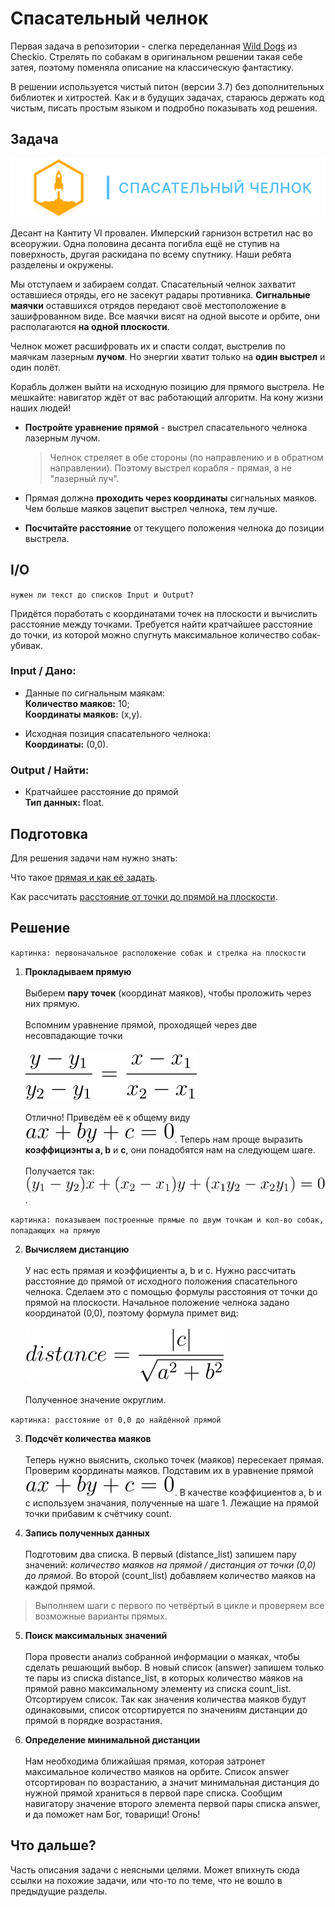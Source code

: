 # Спасательный челнок

Первая задача в репозитории - слегка переделанная [Wild Dogs](https://py.checkio.org/en/mission/wild-dogs/) из Checkio. Стрелять по собакам в оригинальном решении такая себе затея, поэтому поменяла описание на классическую фантастику.

В решении используется чистый питон (версии 3.7) без дополнительных библиотек и хитростей. Как и в будущих задачах, стараюсь держать код чистым, писать простым языком и подробно показывать ход решения.

## Задача

![dse githubtasks cover rescueship](https://github.com/alyonkapetrova/apply_math/blob/master/wild_dogs/media/dse_githubtasks_cover_rescueship.svg)

Десант на Кантиту VI провален. Имперский гарнизон встретил нас во всеоружии. Одна половина десанта погибла ещё не ступив на поверхность, другая раскидана по всему спутнику. Наши ребята разделены и окружены.

Мы отступаем и забираем солдат. Спасательный челнок захватит оставшиеся отряды, его не засекут радары противника. **Сигнальные маячки** оставшихся отрядов передают своё местоположение в зашифрованном виде. Все маячки висят на одной высоте и орбите, они располагаются **на одной плоскости**.

Челнок может расшифровать их и спасти солдат, выстрелив по маячкам лазерным **лучом**. Но энергии хватит только на **один выстрел** и один полёт.

Корабль должен выйти на исходную позицию для прямого выстрела. Не мешкайте: навигатор ждёт от вас работающий алгоритм. На кону жизни наших людей!

- **Постройте уравнение прямой** - выстрел спасательного челнока лазерным лучом.
  > Челнок стреляет в обе стороны (по направлению и в обратном направлении). Поэтому выстрел корабля - прямая, а не "лазерный луч".

- Прямая должна **проходить через координаты** сигнальных маяков. Чем больше маяков зацепит выстрел челнока, тем лучше.

- **Посчитайте расстояние** от текущего положения челнока до позиции выстрела.

## I/O

`нужен ли текст до списков Input и Output?`

Придётся поработать с координатами точек на плоскости и вычислить расстояние между точками. Требуется найти кратчайшее расстояние до точки, из которой можно спугнуть максимальное количество собак-убивак.

### Input / Дано:

- Данные по сигнальным маякам:
<br/>**Количество маяков:** 10;
<br/>**Координаты маяков:** (x,y).

- Исходная позиция спасательного челнока:
<br/>**Координаты:** (0,0).

### Output / Найти:

- Кратчайшее расстояние до прямой
<br/>**Тип данных:** float.

## Подготовка

Для решения задачи нам нужно знать:

Что такое [прямая и как её задать](https://ru.wikipedia.org/wiki/%D0%9F%D1%80%D1%8F%D0%BC%D0%B0%D1%8F).

Как рассчитать [расстояние от точки до прямой на плоскости](https://ru.wikipedia.org/wiki/%D0%A0%D0%B0%D1%81%D1%81%D1%82%D0%BE%D1%8F%D0%BD%D0%B8%D0%B5_%D0%BE%D1%82_%D1%82%D0%BE%D1%87%D0%BA%D0%B8_%D0%B4%D0%BE_%D0%BF%D1%80%D1%8F%D0%BC%D0%BE%D0%B9_%D0%BD%D0%B0_%D0%BF%D0%BB%D0%BE%D1%81%D0%BA%D0%BE%D1%81%D1%82%D0%B8).

## Решение

`картинка: первоначальное расположение собак и стрелка на плоскости`

1. __Прокладываем прямую__<br/>
<br/>Выберем __пару точек__ (координат маяков), чтобы проложить через них прямую.<br/>
<br/>Вспомним уравнение прямой, проходящей через две несовпадающие точки<br/>
<br/>![line equation formula](https://github.com/alyonkapetrova/apply_math/blob/master/wild_dogs/media/line_equation.svg)<br/>
<br/>Отлично! Приведём её к общему виду ![line equation normal view letters formula](https://github.com/alyonkapetrova/apply_math/blob/master/wild_dogs/media/line_equation_normal_view_letters.svg). Теперь нам проще выразить __коэффициэнты a, b__ и __c__, они понадобятся нам на следующем шаге.<br/>
<br/>Получается так: ![line equation normal view formula](https://github.com/alyonkapetrova/apply_math/blob/master/wild_dogs/media/line_equation_normal_view.svg).

`картинка: показываем построенные прямые по двум точкам и кол-во собак, попадающих на прямую`

2. __Вычисляем дистанцию__<br/>
<br/>У нас есть прямая и коэффициенты a, b и c. Нужно рассчитать расстояние до прямой от исходного положения спасательного челнока. Сделаем это с помощью формулы расстояния от точки до прямой на плоскости. Начальное положение челнока задано координатой (0,0), поэтому формула примет вид:<br/>
<br/>![point to line distance formula](https://github.com/alyonkapetrova/apply_math/blob/master/wild_dogs/media/point_to_line_distance.svg)<br/>
<br/>Полученное значение округлим.

`картинка: расстояние от 0,0 до найдённой прямой`

3. __Подсчёт количества маяков__<br/>
<br/>Теперь нужно выяснить, сколько точек (маяков) пересекает прямая. Проверим координаты маяков. Подставим их в уравнение прямой ![line equation normal view letters formula](https://github.com/alyonkapetrova/apply_math/blob/master/wild_dogs/media/line_equation_normal_view_letters.svg). В качестве коэффициентов a, b и c используем значания, полученные на шаге 1. Лежащие на прямой точки прибавим к счётчику count.

4. __Запись полученных данных__<br/>
<br/> Подготовим два списка. В первый (distance_list) запишем пару значений: _количество маяков на прямой / дистанция от точки (0,0) до прямой_. Во второй (count_list) добавляем количество маяков на каждой прямой.

> Выполняем шаги с первого по четвёртый в цикле и проверяем все возможные варианты прямых.

5. __Поиск максимальных значений__<br/>
<br/>Пора провести анализ собранной информации о маяках, чтобы сделать решающий выбор. В новый список (answer) запишем только те пары из списка distance_list, в которых количество маяков на прямой равно максимальному элементу из списка count_list. Отсортируем список. Так как значения количества маяков будут одинаковыми, список отсортируется по значениям дистанции до прямой в порядке возрастания.

6. __Определение минимальной дистанции__<br/>
<br/>Нам необходима ближайшая прямая, которая затронет максимальное количество маяков на орбите. Список answer отсортирован по возрастанию, а значит минимальная дистанция до нужной прямой храниться в первой паре списка. Сообщим навигатору значение второго элемента первой пары списка answer, и да поможет нам Бог, товарищи! Огонь!


## Что дальше?

Часть описания задачи с неясными целями. Может впихнуть сюда ссылки на похожие задачи, или что-то по теме, что не вошло в предыдущие разделы.
